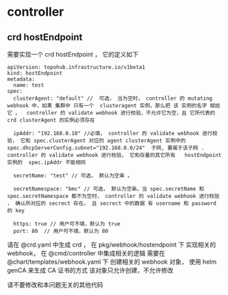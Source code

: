 # controller 


## crd hostEndpoint

需要实现一个 crd hostEndpoint ， 它的定义如下

```
apiVersion: topohub.infrastructure.io/v1beta1
kind: hostEndpoint
metadata:
  name: test
spec:
  clusterAgent: "default" //  可选， 当为空时， controller 的 mutating webhook 中，如果 集群中 只有一个  clusteragent 实例，那么把 该 实例的名字 赋给它 。  controller 的 validate webhook 进行校验，不允许它为空，且 它所代表的 crd clusterAgent 的实例必须存在

  ipAddr: "192.168.0.10" //必填， controller 的 validate webhook 进行校验， 它和 spec.clusterAgent 对应的 agent clusterAgent 实例中的 spec.dhcpServerConfig.subnet="192.168.0.0/24"  子网, 要属于该子网 . controller 的 validate webhook 进行校验， 它和存量的其它所有   hostEndpoint 实例的  spec.ipAddr 不能相同
  
  secretName: "test" // 可选， 默认为空串 。 
  
  secretNamespace: "bmc" // 可选， 默认为空串。当 spec.secretName 和 spec.secretNamespace 都不为空时， controller 的 validate webhook 进行校验 ， 确认所对应的 secrect 存在， 且 secrect 中的数据 有 username 和 password 的 key
  
  https: true // 用户可不填，默认为 true  
  port: 80  // 用户可不填，默认为 80
```

请在 @crd.yaml 中生成 crd ， 
在 pkg/webhook/hostendpoint 下 实现相关的 webhook，
在 @cmd/controller 中集成相关的逻辑
需要在 @chart/templates/webhook.yaml  下 创建相关的 webhook 对象，  使用 helm genCA 来生成 CA 证书的方式
该对象只允许创建，不允许修改

请不要修改和本问题无关的其他代码



